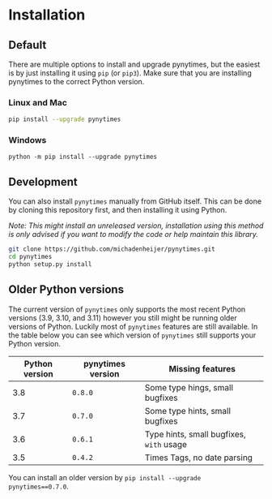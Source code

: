 # Installation

## Default

There are multiple options to install and upgrade pynytimes, but the easiest is by just installing it using `pip` (or `pip3`). Make sure that you are installing pynytimes to the correct Python version.

### Linux and Mac

```bash
pip install --upgrade pynytimes
```

### Windows

```shell
python -m pip install --upgrade pynytimes
```

## Development

You can also install `pynytimes` manually from GitHub itself. This can be done by cloning this repository first, and then installing it using Python.&#x20;

_Note: This might install an unreleased version, installation using this method is only advised if you want to modify the code or help maintain this library._

```bash
git clone https://github.com/michadenheijer/pynytimes.git
cd pynytimes
python setup.py install
```

## Older Python versions

The current version of `pynytimes` only supports the most recent Python versions (3.9, 3.10, and 3.11) however you still might be running older versions of Python. Luckily most of `pynytimes` features are still available. In the table below you can see which version of `pynytimes` still supports your Python version.

| Python version | pynytimes version | Missing features                         |
| -------------- | ----------------- | ---------------------------------------- |
| 3.8            | `0.8.0`           | Some type hings, small bugfixes          |
| 3.7            | `0.7.0`           | Some type hints, small bugfixes          |
| 3.6            | `0.6.1`           | Type hints, small bugfixes, `with` usage |
| 3.5            | `0.4.2`           | Times Tags, no date parsing              |

You can install an older version by `pip install --upgrade pynytimes==0.7.0`.
